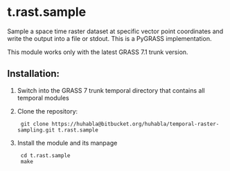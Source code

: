 # t.rast.sample

Sample a space time raster dataset at specific vector point coordinates and write the output into a file or stdout.
This is a PyGRASS implementation.

This module works only with the latest GRASS 7.1 trunk version.

## Installation:

1. Switch into the GRASS 7 trunk temporal directory that contains all
   temporal modules

2. Clone the repository:

        git clone https://huhabla@bitbucket.org/huhabla/temporal-raster-sampling.git t.rast.sample

3. Install the module and its manpage

        cd t.rast.sample
        make